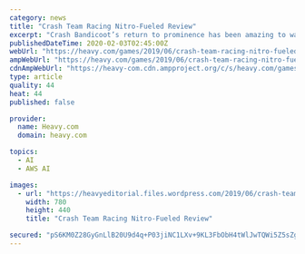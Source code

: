 ```yaml
---
category: news
title: "Crash Team Racing Nitro-Fueled Review"
excerpt: "Crash Bandicoot’s return to prominence has been amazing to watch. The Crash Bandicoot N. Sane Trilogy successfully kickstarted the orange marsupial’s resurgence in a major way by remaking his ..."
publishedDateTime: 2020-02-03T02:45:00Z
webUrl: "https://heavy.com/games/2019/06/crash-team-racing-nitro-fueled-review/"
ampWebUrl: "https://heavy.com/games/2019/06/crash-team-racing-nitro-fueled-review/amp/"
cdnAmpWebUrl: "https://heavy-com.cdn.ampproject.org/c/s/heavy.com/games/2019/06/crash-team-racing-nitro-fueled-review/amp/"
type: article
quality: 44
heat: 44
published: false

provider:
  name: Heavy.com
  domain: heavy.com

topics:
  - AI
  - AWS AI

images:
  - url: "https://heavyeditorial.files.wordpress.com/2019/06/crash-team-racing-ps4.jpg?quality=65&strip=all"
    width: 780
    height: 440
    title: "Crash Team Racing Nitro-Fueled Review"

secured: "pS6KM0Z28GyGnLlB20U9d4q+P03jiNC1LXv+9KL3FbObH4tWlJwTQWi5Z5sZgD8aTCMFp+L6eMu4t+0UHIsFUoZqYipvhOUAf3iEJ2M22WRCwS71MkrFVUAHI4yoY+tbEwuLdhP6lEV72MYnII3zmOfGd5NsNJ+uIaen5qf2vX6F4vdjlLLPyCmc5IhnAjt3ofQo3IahQJ8kOe2tOcVkNHnuqfkWq+Jx+Ebk9NaVlW2cs4BuFoLJnAku39BbnpMcmZmbJuYiSsbl9ZFfWT94AQCdj5ck4Ok6kaffePNr8rImkSCnu0g4vCajfeybqhkr;EAbGsgAQwIPeqJ4jyMuS4g=="
---
```


